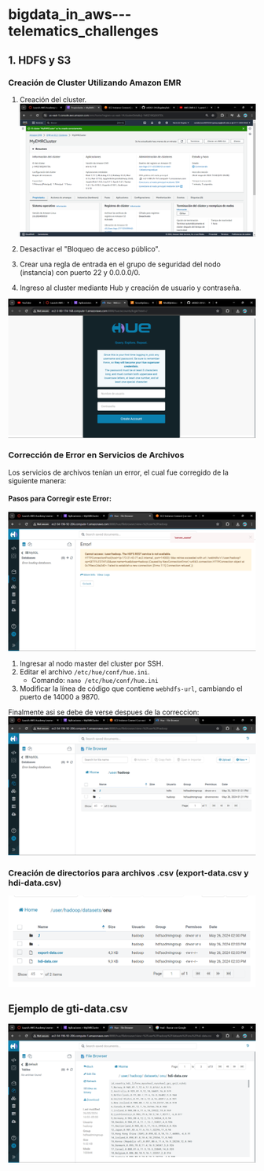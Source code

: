 # bigdata_in_aws---telematics_challenges

## 1. HDFS y S3

### Creación de Cluster Utilizando Amazon EMR
1. Creación del cluster.
![Custer](https://github.com/JuanJmf01/bigdata_in_aws---telematics_challenges/blob/main/Images/1.png)

2. Desactivar el "Bloqueo de acceso público".
3. Crear una regla de entrada en el grupo de seguridad del nodo (instancia) con puerto 22 y 0.0.0.0/0.
4. Ingreso al cluster mediante Hub y creación de usuario y contraseña.

![Hub](https://github.com/JuanJmf01/bigdata_in_aws---telematics_challenges/blob/main/Images/2.png)

### Corrección de Error en Servicios de Archivos

Los servicios de archivos tenían un error, el cual fue corregido de la siguiente manera:

#### Pasos para Corregir este Error:
![Error](https://github.com/JuanJmf01/bigdata_in_aws---telematics_challenges/blob/main/Images/file%20error.png)


1. Ingresar al nodo master del cluster por SSH.
2. Editar el archivo `/etc/hue/conf/hue.ini`.
   - Comando: `nano /etc/hue/conf/hue.ini`
3. Modificar la línea de código que contiene `webhdfs-url`, cambiando el puerto de 14000 a 9870.

Finalmente asi se debe de verse despues de la correccion:
![Correction](https://github.com/JuanJmf01/bigdata_in_aws---telematics_challenges/blob/main/Images/fixed%20file%20error.png)

### Creación de directorios para archivos .csv (export-data.csv y hdi-data.csv)

![Data](https://github.com/JuanJmf01/bigdata_in_aws---telematics_challenges/blob/main/Images/datasets%20y%20onu%20con%20.csv.png)

## Ejemplo de gti-data.csv
![Ejemplo](https://github.com/JuanJmf01/bigdata_in_aws---telematics_challenges/blob/main/Images/Ejemplo%20de%20archivo%20.csv.png)
